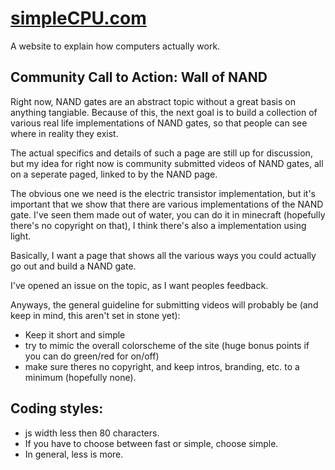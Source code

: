 <a href="http://www.simplecpu.com">simpleCPU.com</a>
=========

A website to explain how computers actually work.

Community Call to Action: Wall of NAND
-----------------------------------------
Right now, NAND gates are an abstract topic without a great basis on anything tangiable.
Because of this, the next goal is to build  a collection of various real life implementations of NAND gates, 
so that people can see where in reality they exist. 

The actual specifics and details of such a page are still up for discussion, but my idea for right now is
community submitted videos of NAND gates, all on a seperate paged, linked to by the NAND page. 

The obvious one we need is the electric transistor implementation, but it's important that we show that there are
various implementations of the NAND gate. I've seen them made out of water, you can do it in minecraft (hopefully
there's no copyright on that), I think there's also a implementation using light.

Basically, I want a page that shows all the various ways you could actually go out and build a NAND gate.

I've opened an issue on the topic, as I want peoples feedback.

Anyways, the general guideline for submitting videos will probably be (and keep in mind, this aren't set in stone yet):
 * Keep it short and simple
 * try to mimic the overall colorscheme of the site (huge bonus points if you can do green/red for on/off)
 * make sure theres no copyright, and keep intros, branding, etc. to a minimum (hopefully none).



Coding styles:
--------------

 * js width less then 80 characters.
 * If you have to choose between fast or simple, choose simple.
 * In general, less is more.




